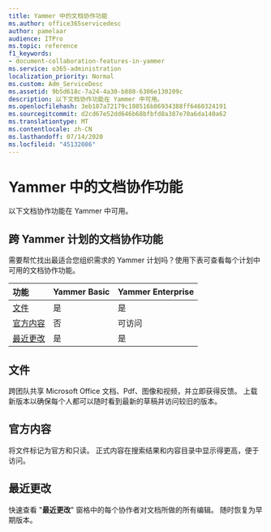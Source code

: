 ```yaml
---
title: Yammer 中的文档协作功能
ms.author: office365servicedesc
author: pamelaar
audience: ITPro
ms.topic: reference
f1_keywords:
- document-collaboration-features-in-yammer
ms.service: o365-administration
localization_priority: Normal
ms.custom: Adm_ServiceDesc
ms.assetid: 9b5d618c-7a24-4a30-b880-6306e130209c
description: 以下文档协作功能在 Yammer 中可用。
ms.openlocfilehash: 3eb187a72179c108516b86934388ff6460324191
ms.sourcegitcommit: d2cd67e52dd646b68bfbfd8a387e70a6da140a62
ms.translationtype: MT
ms.contentlocale: zh-CN
ms.lasthandoff: 07/14/2020
ms.locfileid: "45132086"
---
```

# <a name="document-collaboration-features-in-yammer"></a>Yammer 中的文档协作功能

以下文档协作功能在 Yammer 中可用。
  
## <a name="document-collaboration-features-across-yammer-plans"></a>跨 Yammer 计划的文档协作功能

需要帮忙找出最适合您组织需求的 Yammer 计划吗？使用下表可查看每个计划中可用的文档协作功能。
  
|**功能**|**Yammer Basic**|**Yammer Enterprise**|
|:-----|:-----|:-----|
|[文件](document-collaboration-features-in-yammer.md#files) <br/> |是  <br/> |是  <br/> |
|[官方内容](document-collaboration-features-in-yammer.md#official-content) <br/> |否  <br/> |可访问  <br/> |
|[最近更改](document-collaboration-features-in-yammer.md#recent-changes) <br/> |是  <br/> |是  <br/> |

## <a name="files"></a>文件

跨团队共享 Microsoft Office 文档、Pdf、图像和视频，并立即获得反馈。 上载新版本以确保每个人都可以随时看到最新的草稿并访问较旧的版本。
  
## <a name="official-content"></a>官方内容

将文件标记为官方和只读。 正式内容在搜索结果和内容目录中显示得更高，便于访问。

## <a name="recent-changes"></a>最近更改

快速查看 "**最近更改**" 窗格中的每个协作者对文档所做的所有编辑。 随时恢复为早期版本。
  